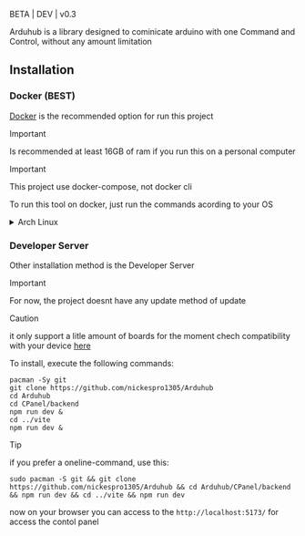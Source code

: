 BETA | DEV | v0.3

Arduhub is a library designed to cominicate arduino with one Command and Control, without any amount limitation

## Installation
### Docker (BEST)
[Docker](https://www.docker.com/) is the recommended option for run this project

> [!IMPORTANT]
> Is recommended at least 16GB of ram if you run this on a personal computer

> [!IMPORTANT]
> This project use docker-compose, not docker cli

To run this tool on docker, just run the commands acording to your OS

<details>
<summary>Arch Linux</summary>

### Installation of docker

> [!CAUTION]
> we recommend use a [AUR](https://aur.archlinux.org/) package manager like [yay](https://github.com/Jguer/yay) or [paru](https://github.com/Morganamilo/paru) for docker-hub install

the installation of docker and docker-compose on arch is very simple: 

using yay
```shell
   yay -S docker-hub
```

or using paru
```shell
   paru -S docker-hub
```

### Run the app

to run the app, run the following commands

```shell
    git clone https://github.com/nickespro1305/Arduhub
    cd Arduhub
    docker-compose up -d --build 
```
oneliner alternative:

```shell
    git clone https://github.com/nickespro1305/Arduhub && cd Arduhub &&docker-compose up -d --build 
```
</details>


### Developer Server

Other installation method is the Developer Server

> [!IMPORTANT]
> For now, the project doesnt have any update method of update

> [!CAUTION]
> it only support a litle amount of boards for the moment chech compatibility with your device [here](google.com)

To install, execute the following commands:

```shell
pacman -Sy git
git clone https://github.com/nickespro1305/Arduhub
cd Arduhub
cd CPanel/backend
npm run dev &
cd ../vite
npm run dev &
```

> [!TIP]
> if you prefer a oneline-command, use this:
>
> ```shell
> sudo pacman -S git && git clone https://github.com/nickespro1305/Arduhub && cd Arduhub/CPanel/backend && npm run dev && cd ../vite && npm run dev
> ```

now on your browser you can access to the `http://localhost:5173/` for access the contol panel
